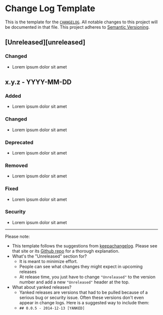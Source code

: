 # Change Log Template
This is the template for the [`CHANGELOG`](CHANGELOG.md).
All notable changes to this project will be documented in that file.
This project adheres to [Semantic Versioning](http://semver.org/).

## [Unreleased][unreleased]
### Changed
* Lorem ipsum dolor sit amet

## x.y.z - YYYY-MM-DD
### Added
* Lorem ipsum dolor sit amet

### Changed
* Lorem ipsum dolor sit amet

### Deprecated
* Lorem ipsum dolor sit amet

### Removed
* Lorem ipsum dolor sit amet

### Fixed
* Lorem ipsum dolor sit amet

### Security
* Lorem ipsum dolor sit amet

---

Please note:

* This template follows the suggestions from [keepachangelog](http://keepachangelog.com/). Please see that site or its [Github repo](https://github.com/olivierlacan/keep-a-changelog) for a thorough explanation.
* What's the "Unreleased" section for?
    * It is meant to minimize effort.
    * People can see what changes they might expect in upcoming releases
    * At release time, you just have to change `"Unreleased"` to the version number
    and add a new `"Unreleased"` header at the top.
* What about yanked releases?
    * Yanked releases are versions that had to be pulled because of a serious bug or security issue. Often these versions don't even appear in change logs. Here is a suggested way to include them:
    * `## 0.0.5 - 2014-12-13 [YANKED]`
